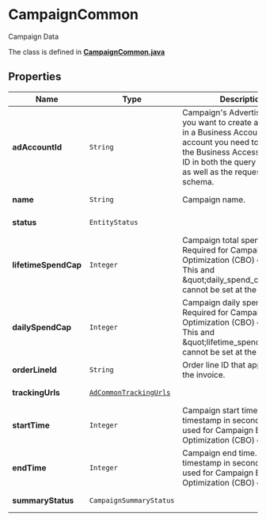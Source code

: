 

# CampaignCommon

Campaign Data

The class is defined in **[CampaignCommon.java](../../src/main/java/org/openapitools/model/CampaignCommon.java)**

## Properties

Name | Type | Description | Notes
------------ | ------------- | ------------- | -------------
**adAccountId** | `String` | Campaign&#39;s Advertiser ID. If you want to create a campaign in a Business Account shared account you need to specify the Business Access advertiser ID in both the query path param as well as the request body schema. |  [optional property]
**name** | `String` | Campaign name. |  [optional property]
**status** | `EntityStatus` |  |  [optional property]
**lifetimeSpendCap** | `Integer` | Campaign total spending cap. Required for Campaign Budget Optimization (CBO) campaigns. This and \&quot;daily_spend_cap\&quot; cannot be set at the same time. |  [optional property]
**dailySpendCap** | `Integer` | Campaign daily spending cap. Required for Campaign Budget Optimization (CBO) campaigns. This and \&quot;lifetime_spend_cap\&quot; cannot be set at the same time. |  [optional property]
**orderLineId** | `String` | Order line ID that appears on the invoice. |  [optional property]
**trackingUrls** | [`AdCommonTrackingUrls`](AdCommonTrackingUrls.md) |  |  [optional property]
**startTime** | `Integer` | Campaign start time. Unix timestamp in seconds. Only used for Campaign Budget Optimization (CBO) campaigns. |  [optional property]
**endTime** | `Integer` | Campaign end time. Unix timestamp in seconds. Only used for Campaign Budget Optimization (CBO) campaigns. |  [optional property]
**summaryStatus** | `CampaignSummaryStatus` |  |  [optional property]












